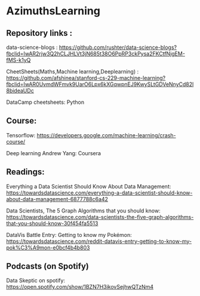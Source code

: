 # AzimuthsLearning

## Repository links :

data-science-blogs : https://github.com/rushter/data-science-blogs?fbclid=IwAR2rjw3Q2hCLJHLVt3jN685t38O6PpRP3ckPysa2FKCtfNjgEM-fMS-k1yQ

CheetSheets(Maths,Machine learning,Deeplearning) : https://github.com/afshinea/stanford-cs-229-machine-learning?fbclid=IwAR0UvmdWFmvk9UarO6Lpx6kXGqwpnEJ9KwySLtGDVeNnyCd82l8bideaUDc

DataCamp cheetsheets: 
Python

## Course:
Tensorflow: https://developers.google.com/machine-learning/crash-course/

Deep learning Andrew Yang: Coursera
## Readings:

Everything a Data Scientist Should Know About Data Management:
https://towardsdatascience.com/everything-a-data-scientist-should-know-about-data-management-6877788c6a42

Data Scientists, The 5 Graph Algorithms that you should know:
https://towardsdatascience.com/data-scientists-the-five-graph-algorithms-that-you-should-know-30f454fa5513

DataVis Battle Entry: Getting to know my Pokémon:
https://towardsdatascience.com/reddit-datavis-entry-getting-to-know-my-pok%C3%A9mon-e0bcf4b4b803

## Podcasts (on Spotify)
Data Skeptic on spotify: https://open.spotify.com/show/1BZN7H3ikovSejhwQTzNm4
